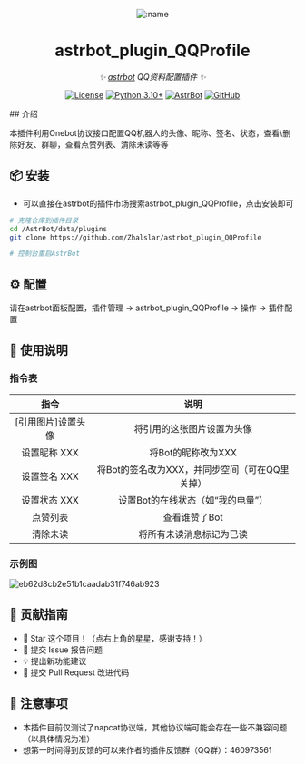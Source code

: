 
<div align="center">

![:name](https://count.getloli.com/@astrbot_plugin_QQProfile?name=astrbot_plugin_QQProfile&theme=minecraft&padding=6&offset=0&align=top&scale=1&pixelated=1&darkmode=auto)

# astrbot_plugin_QQProfile

_✨ [astrbot](https://github.com/AstrBotDevs/AstrBot) QQ资料配置插件 ✨_  

[![License](https://img.shields.io/badge/License-MIT-green.svg)](https://opensource.org/licenses/MIT)
[![Python 3.10+](https://img.shields.io/badge/Python-3.10%2B-blue.svg)](https://www.python.org/)
[![AstrBot](https://img.shields.io/badge/AstrBot-3.4%2B-orange.svg)](https://github.com/Soulter/AstrBot)
[![GitHub](https://img.shields.io/badge/作者-Zhalslar-blue)](https://github.com/Zhalslar)

</div>
## 介绍

本插件利用Onebot协议接口配置QQ机器人的头像、昵称、签名、状态，查看\删除好友、群聊，查看点赞列表、清除未读等等

## 📦 安装

- 可以直接在astrbot的插件市场搜索astrbot_plugin_QQProfile，点击安装即可  

```bash
# 克隆仓库到插件目录
cd /AstrBot/data/plugins
git clone https://github.com/Zhalslar/astrbot_plugin_QQProfile

# 控制台重启AstrBot
```

## ⚙️ 配置

请在astrbot面板配置，插件管理 -> astrbot_plugin_QQProfile -> 操作 -> 插件配置

## 🐔 使用说明

### 指令表

|     指令     |             说明              |
|:----------:|:---------------------------:|
| [引用图片]设置头像 |        将引用的这张图片设置为头像        |
|  设置昵称 XXX  |        将Bot的昵称改为XXX         |
|  设置签名 XXX  | 将Bot的签名改为XXX，并同步空间（可在QQ里关掉） |
|  设置状态 XXX  |     设置Bot的在线状态（如“我的电量”）     |
|    点赞列表    |          查看谁赞了Bot           |
|    清除未读    |        将所有未读消息标记为已读         |

### 示例图

![eb62d8cb2e51b1caadab31f746ab923](https://github.com/user-attachments/assets/ca5dda46-5c7c-4ec2-bab8-eac2849e22fc)


## 👥 贡献指南

- 🌟 Star 这个项目！（点右上角的星星，感谢支持！）
- 🐛 提交 Issue 报告问题
- 💡 提出新功能建议
- 🔧 提交 Pull Request 改进代码

## 📌 注意事项

- 本插件目前仅测试了napcat协议端，其他协议端可能会存在一些不兼容问题（以具体情况为准）
- 想第一时间得到反馈的可以来作者的插件反馈群（QQ群）：460973561
